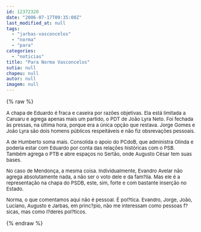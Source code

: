```yaml
---
id: 12372320
date: "2006-07-17T09:35:00Z"
last_modified_at: null
tags:
  - "jarbas-vasconcelos"
  - "norma"
  - "para"
categories:
  - "noticias"
title: "Para Norma Vasconcelos"
sutia: null
chapeu: null
autor: null
imagem: null
---
```

{% raw %}
<p><FONT size=2></p>
<p><P>A chapa de Eduardo é fraca e caseira por razões objetivas. Ela está limitada a Caruaru e agrega apenas mais um partido, o PDT de João Lyra Neto. Foi fechada às pressas, na última hora, porque era a única opção que restava. Jorge Gomes e João Lyra são dois homens públicos respeitáveis e não fiz obsrevações pessoais.</P></p>
<p><P>A de Humberto soma mais. Consolida o apoio do PCdoB, que administra Olinda e poderia estar com Eduardo por conta das relações históricas com o PSB. Também agrega o PTB e abre espaços no Sertão, onde Augusto César tem suas bases.</P></p>
<p><P>No caso de Mendonça, a mesma coisa. Individualmente, Evandro Avelar não agrega absolutamente nada, a não ser o voto dele e da fam?lia. Mas ele é a representação na chapa do PSDB, este, sim, forte e com bastante inserção no Estado.</P></p>
<p><P>Norma, o que comentamos aqui não é pessoal. É pol?tica. Evandro, Jorge, João, Luciano, Augusto e Jarbas, em princ?pio, não me interessam como pessoas f?sicas, mas como l?deres pol?ticos.</P></FONT> </p>
{% endraw %}
